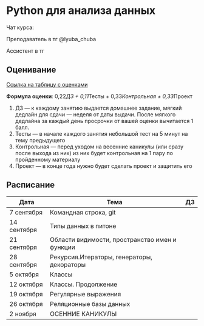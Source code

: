# Python для анализа данных

Чат курса: 

Преподаватель в тг @lyuba_chuba

Ассистент в тг 

## Оценивание
[Ссылка на таблицу с оценками]()

**Формула оценки**: 0,22*ДЗ + 0,11*Тесты + 0,33*Контрольная + 0,33*Проект
1. ДЗ — к каждому занятию выдается домашнее задание, мягкий дедлайн для сдачи — неделя от даты выдачи. После мягкого дедлайна за каждый день просрочки от вашей оценки вычитается 1 балл.
2. Тесты — в начале каждого занятия небольшой тест на 5 минут на тему предыдущего
3. Контрольная — перед уходом на весенние каникулы (или сразу после выхода из них) из них будет контрольная на 1 пару по пройденному материалу
4. Проект — в конце года нужно будет сделать проект и защитить его

## Расписание

| Дата       | Тема                                                                                                                                                                                           | ДЗ           |
|------------|------------------------------------------------------------------------------------------------------------------------------------------------------------------------------------------------|--------------|
| 7 сентября  | Командная строка, git | |                                                                                                           
| 14 сентября  |Типы данных в питоне | |
| 21 сентября | Области видимости, пространство имен и функции |  |
| 28 сентября |Рекурсия.Итераторы, генераторы, декораторы | |
| 5 октября | Классы | |
| 12 октября | Классы. Продолжение | |
| 19 октября | Регулярные выражения | |
| 26 октября | Реляционные базы данных | |
| 2 ноября | ОСЕННИЕ КАНИКУЛЫ | |                                                                                                                                  




